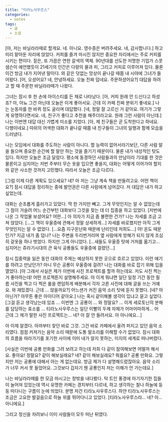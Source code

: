```yaml
---
title: "티라노사우르스"
categories:
  - notes
tags:
  - 글
  - 소설
---
```


[아, 저는 바닐라라떼로 할게요. 네. 아니요. 영수증은 버려주세요. 네, 감사합니다.] 하고 미리 맡아둔 자리에 앉았다. 커피를 즐겨 마시진 않지만 중요한 자리에서는 주로 커피를 시키는 편이다. 짙은, 또 가끔은 연한 갈색의 액체. 90년대를 선도한 저명한 기업가 스콧 샘슨이 예언했듯이 21세기의 인간은 다량의 물과 피, 그리고 커피로 이루어져 있다. 물론 이건 방금 내가 지어낸 말이다. 와 같은 덧없는 망상이 끝나갈 때쯤 내 시야에 그녀가 들어왔다. [어, 오셨어요? 네, 안녕하세요. 오늘 진짜 덥네요. 주문하셨어요?] 대답을 하려고 할 때 주문한 바닐라라떼가 나왔다.

그녀는 잠시 후 한 손에 아이스티를 든 채로 나타났다. [아, 커피 원래 안 드신다고 하셨죠? 아, 아뇨 그건 아닌데 오늘은 이게 좋아서요. 근데 이 카페 진짜 분위기 좋네요.] 나는 눈동자를 한 바퀴 정도 굴리며 대답했다. [네, 정말 잘 고르신 거 같아요. 여기가 그렇게 유명하다면서요. 네, 친구가 좋다고 추천을 해주더라고요. 원래 그런 사람이 아닌데.] 나는 이번엔 대답 대신 가볍게 미소를 지었다. [아, 제 친구들은 곧 도착한다고 하네요. 다행이네요.] 따위의 어색한 대화가 끝나갈 때쯤 내 친구들이 그녀의 일행과 함께 모습을 드러냈다.

나는 모임에서 대화를 주도하는 사람이 아니다. 할 능력이 없어서라기보단, 다른 사람 말을 들으며 중요한 순간에 할 말만 하는 것을 즐기기 때문이다. 물론 내가 내성적인 탓도 있다. 하지만 오늘은 조금 달랐다. 평소에 동경하던 사람들과의 만남이라 기대를 한 것은 물론이고 심지어는 저번 주부터 무슨 옷을 입으면 좋을지, 대화는 어떻게 이어가야 할지와 같은 사소한 것까지 고민했다. 따라서 오늘은 조금 다르다.

[그럼 이제 다른 계획도 있으세요? 네? 아 저는 그냥 계속 책을 만들려고요. 어떤 책이요?] 잠시 대답을 정리하는 중에 발언권은 다른 사람에게 넘어갔다. 저 대답은 내가 하고 싶었는데.

대화는 순조롭게 흘러가고 있었다. 딱 한 가지만 빼고. 그게 무엇인지는 알 수 없었는데 그 점이 거슬려 어느 순간부턴 대화보다 그것을 찾는 데 더 집중을 하고 있었다. [저번에 나온 그 작업물 보셨어요? 어떤...] 아 의자가 지금 좀 불편한 건가? 나는 자세를 조금 고쳐 앉았다. [...그 책이 우울증에 관해서 정말 상세하게...] 자세를 바로했지만 아직 그게 무엇인지는 알 수 없었다. [...요즘 지구온난화 때문에 난리인데 저희도...] 아! 온도 때문인가? 지금 내가 좀 덥나? 나는 주변을 두리번거리며 옆 사람에게 방해가 되지 않게 조심히 겉옷을 하나 벗었다. 하지만 그게 아니었다. [...새들도 우울증 탓에 거처를 옮기고... 심지어는 쥬라기시대의 큰 육식 공룡들도 우울증에 걸렸던...]

잠시 집중력을 잃은 동안 대화의 주제는 예상하지 못한 곳으로 흐르고 있었다. 이런 얘기를 하려고 만났던가? 아니 무슨 공룡이 우울증에 걸려? 나는 대화를 바로 잡기 위해 입을 열었다. [아 그래서 사실은 제가 이번에 사진 프로젝트를 할까 하는데요. 저도 사진 찍는 거 좋아하는데! 어떤 프로젝튼지 설명해주세요. 아 이게 뭐냐면 일단 일정 기간 동안 필름 사진을 찍고 다 찍은 롤을 랜덤하게 배분해서 각자 고른 사진에 대해 글을 쓰는 거예요. 와 재밌겠다. 근데 ... 않을까요?] 어느샌가 커진 음악 소리 탓에 듣지 못했다. [네? 아 아닌가? 아무튼 좋은 아이디어 같아요.] 나는 혹시 같이해볼 생각이 있냐고 묻고 싶었다. [그걸 듣고 생각났는데 있죠 ... 이번엔 그 공룡이 ... 와 정말요? ... 이게 세로토닌의 분해를 담당하는 효소를 ... 티라노사우루스는 일단 이빨의 두께 자체가 어마어마하게... 어 근데 그 제가 말한 사진 프로젝트는... 네? 아 잘 안 들려서요. 아 아니에요...]

아 이제 알겠다. 아까부터 찾던 바로 그것. 그건 바로 카페에서 울려 퍼지고 있던 음악 소리였다. 점점 커져가는 음악 소리 때문에 도통 말소리를 이해할 수가 없었다. 잠시 대화의 흐름을 따라가기를 포기한 사이에 이미 내가 알지 못하는, 미지의 세계로 떠나버렸다.

[사실은 이번에 공룡 만화를 그려 보려고 하는데 저희 다 같이 참여해보면 어떨까 해서요. 좋아요! 정말요? 같이 해보실래요? 네? 같이 해보실래요? 뭐를요? 공룡 만화요. 그렇지만 저는 공룡에 대해서 아는 게 없는데요. 방금 제가 다 설명해드렸잖아요. 음악 소리가 너무 커서 못 들었어요. 그것보다 갑자기 웬 공룡인지 저는 이해가 안 가는데요.]

나는 바닐라라떼를 한 모금 마시고는 창밖을 내다봤다. 탁 트인 풍경에 아기자기한 집들이 늘어져 있었는데 역시 유명한 카페는 경치부터 다르네, 하고 생각하는 찰나 하늘에 둥둥 떠다니는 구름이 눈에 띄었다. 분명 저건 티라노사우루스다. 하얀 티라노사우루스는 조금은 고요한 발걸음으로 하늘 위를 뛰어다니고 있었다. [티라노사우루스라... 네? 아... 아니에요.]

그리고 정신을 차려보니 이미 사람들이 모두 떠난 뒤였다.